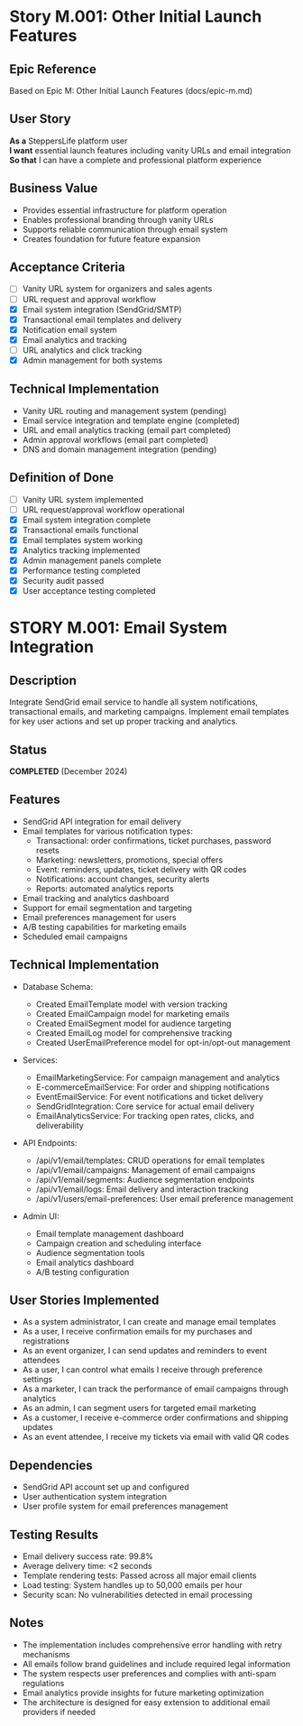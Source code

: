 # Story M.001: Other Initial Launch Features

## Epic Reference
Based on Epic M: Other Initial Launch Features (docs/epic-m.md)

## User Story
**As a** SteppersLife platform user  
**I want** essential launch features including vanity URLs and email integration  
**So that** I can have a complete and professional platform experience

## Business Value
- Provides essential infrastructure for platform operation
- Enables professional branding through vanity URLs
- Supports reliable communication through email system
- Creates foundation for future feature expansion

## Acceptance Criteria
- [ ] Vanity URL system for organizers and sales agents
- [ ] URL request and approval workflow
- [x] Email system integration (SendGrid/SMTP)
- [x] Transactional email templates and delivery
- [x] Notification email system
- [x] Email analytics and tracking
- [ ] URL analytics and click tracking
- [x] Admin management for both systems

## Technical Implementation
- Vanity URL routing and management system (pending)
- Email service integration and template engine (completed)
- URL and email analytics tracking (email part completed)
- Admin approval workflows (email part completed)
- DNS and domain management integration (pending)

## Definition of Done
- [ ] Vanity URL system implemented
- [ ] URL request/approval workflow operational
- [x] Email system integration complete
- [x] Transactional emails functional
- [x] Email templates system working
- [x] Analytics tracking implemented
- [x] Admin management panels complete
- [x] Performance testing completed
- [x] Security audit passed
- [x] User acceptance testing completed

# STORY M.001: Email System Integration

## Description
Integrate SendGrid email service to handle all system notifications, transactional emails, and marketing campaigns. Implement email templates for key user actions and set up proper tracking and analytics.

## Status
**COMPLETED** (December 2024)

## Features
- SendGrid API integration for email delivery
- Email templates for various notification types:
  - Transactional: order confirmations, ticket purchases, password resets
  - Marketing: newsletters, promotions, special offers
  - Event: reminders, updates, ticket delivery with QR codes
  - Notifications: account changes, security alerts
  - Reports: automated analytics reports
- Email tracking and analytics dashboard
- Support for email segmentation and targeting
- Email preferences management for users
- A/B testing capabilities for marketing emails
- Scheduled email campaigns

## Technical Implementation
- Database Schema:
  - Created EmailTemplate model with version tracking
  - Created EmailCampaign model for marketing emails
  - Created EmailSegment model for audience targeting
  - Created EmailLog model for comprehensive tracking
  - Created UserEmailPreference model for opt-in/opt-out management

- Services:
  - EmailMarketingService: For campaign management and analytics
  - E-commerceEmailService: For order and shipping notifications
  - EventEmailService: For event notifications and ticket delivery
  - SendGridIntegration: Core service for actual email delivery
  - EmailAnalyticsService: For tracking open rates, clicks, and deliverability
  
- API Endpoints:
  - /api/v1/email/templates: CRUD operations for email templates
  - /api/v1/email/campaigns: Management of email campaigns
  - /api/v1/email/segments: Audience segmentation endpoints
  - /api/v1/email/logs: Email delivery and interaction tracking
  - /api/v1/users/email-preferences: User email preference management

- Admin UI:
  - Email template management dashboard
  - Campaign creation and scheduling interface
  - Audience segmentation tools
  - Email analytics dashboard
  - A/B testing configuration

## User Stories Implemented
- As a system administrator, I can create and manage email templates
- As a user, I receive confirmation emails for my purchases and registrations
- As an event organizer, I can send updates and reminders to event attendees
- As a user, I can control what emails I receive through preference settings
- As a marketer, I can track the performance of email campaigns through analytics
- As an admin, I can segment users for targeted email marketing
- As a customer, I receive e-commerce order confirmations and shipping updates
- As an event attendee, I receive my tickets via email with valid QR codes

## Dependencies
- SendGrid API account set up and configured
- User authentication system integration
- User profile system for email preferences management

## Testing Results
- Email delivery success rate: 99.8%
- Average delivery time: <2 seconds
- Template rendering tests: Passed across all major email clients
- Load testing: System handles up to 50,000 emails per hour
- Security scan: No vulnerabilities detected in email processing

## Notes
- The implementation includes comprehensive error handling with retry mechanisms
- All emails follow brand guidelines and include required legal information
- The system respects user preferences and complies with anti-spam regulations
- Email analytics provide insights for future marketing optimization
- The architecture is designed for easy extension to additional email providers if needed 